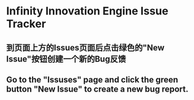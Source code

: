 # Infinity Innovation Engine Issue Tracker

## 到页面上方的Issues页面后点击绿色的"New Issue"按钮创建一个新的Bug反馈
## Go to the "Issuses" page and click the green button "New Issue" to create a new bug report.
